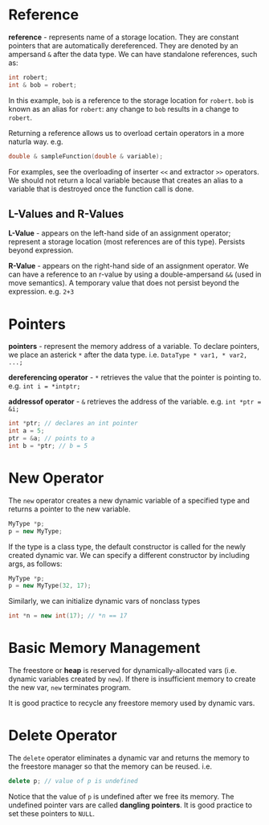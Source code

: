 # Reference
**reference** - represents name of a storage location. They are constant pointers that are automatically dereferenced. They are denoted by an ampersand ```&``` after the data type. We can have standalone references, such as:
```cpp
int robert;
int & bob = robert;
```
In this example, ```bob``` is a reference to the storage location for ```robert```. ```bob``` is known as an alias for ```robert```: any change to ```bob``` results in a change to ```robert```.

Returning a reference allows us to overload certain operators in a more naturla way. e.g.
```cpp
double & sampleFunction(double & variable);
```
For examples, see the overloading of inserter ```<<``` and extractor ```>>``` operators. We should not return a local variable because that creates an alias to a variable that is destroyed once the function call is done.

## L-Values and R-Values
**L-Value** - appears on the left-hand side of an assignment operator; represent a storage location (most references are of this type). Persists beyond expression.

**R-Value** - appears on the right-hand side of an assignment operator. We can have a reference to an r-value by using a double-ampersand ```&&``` (used in move semantics). A temporary value that does not persist beyond the expression. e.g. ```2+3```

# Pointers
**pointers** - represent the memory address of a variable. To declare pointers, we place an asterick ```*``` after the data type. i.e. ```DataType * var1, * var2, ...;```

**dereferencing operator** - ```*``` retrieves the value that the pointer is pointing to. e.g. ```int i = *intptr;```

**addressof operator** - ```&``` retrieves the address of the variable. e.g. ```int *ptr = &i;```

```cpp
int *ptr; // declares an int pointer
int a = 5;
ptr = &a; // points to a
int b = *ptr; // b = 5
```

# New Operator
The ```new``` operator creates a new dynamic variable of a specified type and returns a pointer to the new variable.
```cpp
MyType *p;
p = new MyType;
```

If the type is a class type, the default constructor is called for the newly created dynamic var. We can specify a different constructor by including args, as follows:
```cpp
MyType *p;
p = new MyType(32, 17);
```

Similarly, we can initialize dynamic vars of nonclass types
```cpp
int *n = new int(17); // *n == 17
```

# Basic Memory Management
The freestore or **heap** is reserved for dynamically-allocated vars (i.e. dynamic variables created by ```new```). If there is insufficient memory to create the new var, ```new``` terminates program.

It is good practice to recycle any freestore memory used by dynamic vars.

# Delete Operator
The ```delete``` operator eliminates a dynamic var and returns the memory to the freestore manager so that the memory can be reused. i.e.
```cpp
delete p; // value of p is undefined
```

Notice that the value of ```p``` is undefined after we free its memory. The undefined pointer vars are called **dangling pointers**. It is good practice to set these pointers to ```NULL```.

